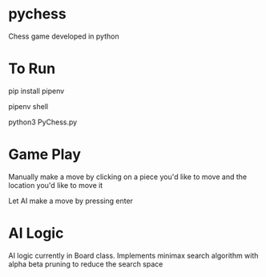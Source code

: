 # pychess

Chess game developed in python

# To Run

pip install pipenv

pipenv shell

python3 PyChess.py

# Game Play

Manually make a move by clicking on a piece you'd like to move and the location you'd like to move it

Let AI make a move by pressing enter

# AI Logic

AI logic currently in Board class. Implements minimax search algorithm with alpha beta pruning to reduce the search space
